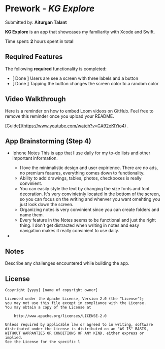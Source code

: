 # Prework - *KG Explore*

Submitted by: **Aiturgan Talant**

**KG Explore** is an app that showcases my familiarity with Xcode and Swift.

Time spent: **2** hours spent in total

## Required Features

The following **required** functionality is completed:

- [ Done ] Users are see a screen with three labels and a button
- [ Done ] Tapping the button changes the screen color to a random color
 
## Video Walkthrough

Here is a reminder on how to embed Loom videos on GitHub. Feel free to remove this reminder once you upload your README. 

[Guide]](https://www.youtube.com/watch?v=GA92eKlYio4) .

## App Brainstorming (Step 4)

- Iphone Notes
This is app that I use daily for my to-do lists and other important information.
  - I love the minimalistic design and user expirience. There are no ads, no premium feaures, everything comes down to functionality.
  - Ability to add drawings, tables, photos, checkboxes is really convinient.
  - You can easily style the text by changing the size fonts and font decoration. It's very convinietnly located in the bottom of the screen, so you can focus on the writing and whenver you want omehting you just look down the screen.
  - Organizing notes is very convinient since you can create folders and name them.
  - Every feature in the Notes seems to be functional and just the right thing. I don't get distracted when writing in notes and easy navigation makes it really convinient to use daily.

- 

## Notes

Describe any challenges encountered while building the app.

## License

    Copyright [yyyy] [name of copyright owner]

    Licensed under the Apache License, Version 2.0 (the "License");
    you may not use this file except in compliance with the License.
    You may obtain a copy of the License at

        http://www.apache.org/licenses/LICENSE-2.0

    Unless required by applicable law or agreed to in writing, software
    distributed under the License is distributed on an "AS IS" BASIS,
    WITHOUT WARRANTIES OR CONDITIONS OF ANY KIND, either express or implied.
    See the License for the specific l
